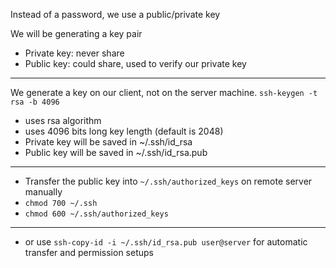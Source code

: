Instead of a password, we use a public/private key

We will be generating a key pair
  - Private key: never share
  - Public key: could share, used to verify our private key
___
We generate a key on our client, not on the server machine.
`ssh-keygen -t rsa -b 4096`
  - uses rsa algorithm
  - uses 4096 bits long key length (default is 2048)
  - Private key will be saved in ~/.ssh/id_rsa
  - Public key will be saved in ~/.ssh/id_rsa.pub
___
- Transfer the public key into `~/.ssh/authorized_keys` on remote server manually
- `chmod 700 ~/.ssh`
- `chmod 600 ~/.ssh/authorized_keys`
___
- or use `ssh-copy-id -i ~/.ssh/id_rsa.pub user@server` for automatic transfer and permission setups


